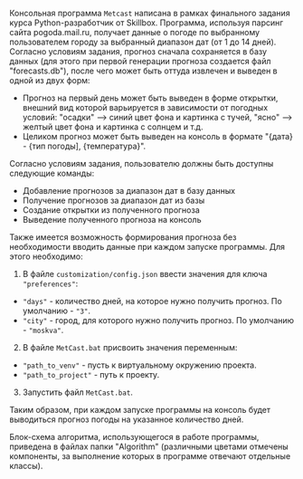 Консольная программа `Metcast` написана в рамках финального задания курса Python-разработчик от Skillbox. Программа,
используя парсинг сайта pogoda.mail.ru, получает данные о погоде по выбранному пользователем городу за выбранный
диапазон дат (от 1 до 14 дней). Согласно условиям задания, прогноз сначала сохраняется в базу данных (для этого при
первой генерации прогноза создается файл "forecasts.db"), после чего может быть оттуда извлечен и выведен в одной из
двух форм:
- Прогноз на первый день может быть выведен в форме открытки, внешний вид которой варьируется в зависимости от погодных
условий: "осадки" --> синий цвет фона и картинка с тучей, "ясно" --> желтый цвет фона и картинка с солнцем и т.д.
- Целиком прогноз может быть выведен на консоль в формате "{дата} - {тип погоды], {температура}".

Согласно условиям задания, пользователю должны быть доступны следующие команды:
- Добавление прогнозов за диапазон дат в базу данных
- Получение прогнозов за диапазон дат из базы
- Создание открытки из полученного прогноза
- Выведение полученного прогноза на консоль

Также имеется возможность формирования прогноза без необходимости вводить данные при каждом запуске программы. Для этого
необходимо:
1. В файле `customization/config.json` ввести значения для ключа `"preferences"`:
 - `"days"` - количество дней, на которое нужно получить прогноз. По умолчанию - `"3"`.
 - `"city"` - город, для которого нужно получить прогноз. По умолчанию - `"moskva"`.
2. В файле `MetCast.bat` присвоить значения переменным:
 - `"path_to_venv"` - пусть к виртуальному окружению проекта.
 - `"path_to_project"` - путь к проекту.
3. Запустить файл `MetCast.bat`. 

Таким образом, при каждом запуске программы на консоль будет выводиться прогноз погоды на указанное количество дней.

Блок-схема алгоритма, использующегося в работе программы, приведена в файлах папки "Algorithm" (различными цветами
отмечены компоненты, за выполнение которых в программе отвечают отдельные классы).